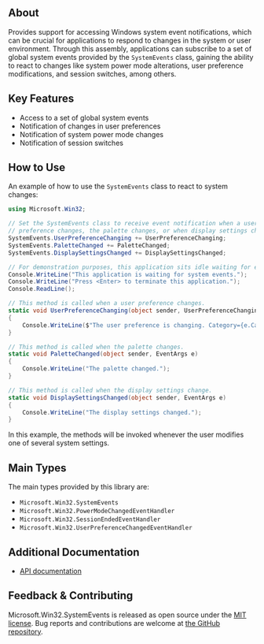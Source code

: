 ## About

<!-- A description of the package and where one can find more documentation -->

Provides support for accessing Windows system event notifications, which can be crucial for applications to respond to changes in the system or user environment​.
Through this assembly, applications can subscribe to a set of global system events provided by the `SystemEvents` class, gaining the ability to react to changes like system power mode alterations, user preference modifications, and session switches, among others.

## Key Features

<!-- The key features of this package -->

* Access to a set of global system events
* Notification of changes in user preferences
* Notification of system power mode changes
* Notification of session switches

## How to Use

<!-- A compelling example on how to use this package with code, as well as any specific guidelines for when to use the package -->

An example of how to use the `SystemEvents` class to react to system changes:

```csharp
using Microsoft.Win32;

// Set the SystemEvents class to receive event notification when a user
// preference changes, the palette changes, or when display settings change.
SystemEvents.UserPreferenceChanging += UserPreferenceChanging;
SystemEvents.PaletteChanged += PaletteChanged;
SystemEvents.DisplaySettingsChanged += DisplaySettingsChanged;

// For demonstration purposes, this application sits idle waiting for events.
Console.WriteLine("This application is waiting for system events.");
Console.WriteLine("Press <Enter> to terminate this application.");
Console.ReadLine();

// This method is called when a user preference changes.
static void UserPreferenceChanging(object sender, UserPreferenceChangingEventArgs e)
{
    Console.WriteLine($"The user preference is changing. Category={e.Category}");
}

// This method is called when the palette changes.
static void PaletteChanged(object sender, EventArgs e)
{
    Console.WriteLine("The palette changed.");
}

// This method is called when the display settings change.
static void DisplaySettingsChanged(object sender, EventArgs e)
{
    Console.WriteLine("The display settings changed.");
}
```

In this example, the methods will be invoked whenever the user modifies one of several system settings.

## Main Types

<!-- The main types provided in this library -->

The main types provided by this library are:

* `Microsoft.Win32.SystemEvents`
* `Microsoft.Win32.PowerModeChangedEventHandler`
* `Microsoft.Win32.SessionEndedEventHandler`
* `Microsoft.Win32.UserPreferenceChangedEventHandler`

## Additional Documentation

<!-- Links to further documentation. Remove conceptual documentation if not available for the library. -->

* [API documentation](https://learn.microsoft.com/dotnet/api/microsoft.win32.systemevents)

## Feedback & Contributing

<!-- How to provide feedback on this package and contribute to it -->

Microsoft.Win32.SystemEvents is released as open source under the [MIT license](https://licenses.nuget.org/MIT). Bug reports and contributions are welcome at [the GitHub repository](https://github.com/dotnet/runtime).
